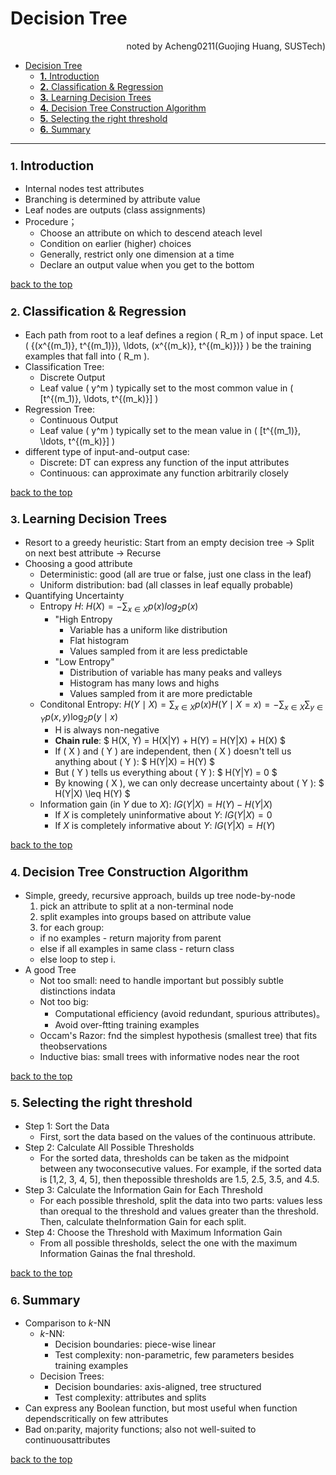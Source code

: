 # Decision Tree
<div align="right">noted by Acheng0211(Guojing Huang, SUSTech)</div>

- [Decision Tree](#decision-tree)
    - [**1.** Introduction](#1-introduction)
    - [**2.** Classification \& Regression](#2-classification--regression)
    - [**3.** Learning Decision Trees](#3-learning-decision-trees)
    - [**4.** Decision Tree Construction Algorithm](#4-decision-tree-construction-algorithm)
    - [**5.** Selecting the right threshold](#5-selecting-the-right-threshold)
    - [**6.** Summary](#6-summary)
___


### **1.** <big>Introduction</big>
- Internal nodes test attributes
- Branching is determined by attribute value
- Leaf nodes are outputs (class assignments)
- Procedure；
  - Choose an attribute on which to descend ateach level
  - Condition on earlier (higher) choices
  - Generally, restrict only one dimension at a time
  - Declare an output value when you get to the bottom

[back to the top](#decision-tree)

### **2.** <big>Classification & Regression</big>
- Each path from root to a leaf defines a region \( R_m \) of input space. Let \( \{(x^{(m_1)}, t^{(m_1)}), \ldots, (x^{(m_k)}, t^{(m_k)})\} \) be the training examples that fall into \( R_m \).
- Classification Tree:
  - Discrete Output
  - Leaf value \( y^m \) typically set to the most common value in \( [t^{(m_1)}, \ldots, t^{(m_k)}] \)
- Regression Tree:
  - Continuous Output
  - Leaf value \( y^m \) typically set to the mean value in \( [t^{(m_1)}, \ldots, t^{(m_k)}] \)
- different type of input-and-output case:
  - Discrete: DT can express any function of the input attributes
  - Continuous: can approximate any function arbitrarily closely

[back to the top](#decision-tree)

### **3.** <big>Learning Decision Trees</big>
- Resort to a greedy heuristic: Start from an empty decision tree $\rightarrow$ Split on next best attribute $\rightarrow$ Recurse
- Choosing a good attribute
  - Deterministic: good (all are true or false, just one class in the leaf)
  - Uniform distribution: bad (all classes in leaf equally probable)
- Quantifying Uncertainty
  - Entropy $H$: $\displaystyle H(X)=-\sum_{x \in X} p(x)log_2p(x)$
    - "High Entropy
      - Variable has a uniform like distribution
      - Flat histogram
      - Values sampled from it are less predictable
    - "Low Entropy"
      - Distribution of variable has many peaks and valleys
      - Histogram has many lows and highs
      - Values sampled from it are more predictable
  - Conditonal Entropy: $\displaystyle H(Y \mid X) = \sum_{x \in X} p(x) H(Y \mid X = x) = - \sum_{x \in X} \sum_{y \in Y} p(x, y) \log_2 p(y \mid x)$
    - H is always non-negative
    - **Chain rule**: $ H(X, Y) = H(X|Y) + H(Y) = H(Y|X) + H(X) $
    - If \( X \) and \( Y \) are independent, then \( X \) doesn't tell us anything about \( Y \): $ H(Y|X) = H(Y) $
    - But \( Y \) tells us everything about \( Y \): $ H(Y|Y) = 0 $
    - By knowing \( X \), we can only decrease uncertainty about \( Y \): $ H(Y|X) \leq H(Y) $
  - Information gain (in $Y$ due to $X$): $IG(Y|X) = H(Y) - H(Y|X)$
    - If $X$ is completely uninformative about $Y$: $IG(Y|X)=0$
    - If $X$ is completely informative about $Y$: $IG(Y|X)=H(Y)$

[back to the top](#decision-tree)

### **4.** <big>Decision Tree Construction Algorithm</big>
- Simple, greedy, recursive approach, builds up tree node-by-node
  1. pick an attribute to split at a non-terminal node
  2. split examples into groups based on attribute value
  3. for each group:
    - if no examples - return majority from parent
    - else if all examples in same class - return class
    - else loop to step i.
- A good Tree
  - Not too small: need to handle important but possibly subtle distinctions indata
  - Not too big:
    - Computational efficiency (avoid redundant, spurious attributes)。
    - Avoid over-ftting training examples
  - Occam's Razor: fnd the simplest hypothesis (smallest tree) that fits theobservations
  - Inductive bias: small trees with informative nodes near the root

[back to the top](#decision-tree)

### **5.** <big>Selecting the right threshold</big>
- Step 1: Sort the Data
  - First, sort the data based on the values of the continuous attribute.
- Step 2: Calculate All Possible Thresholds
  - For the sorted data, thresholds can be taken as the midpoint between any twoconsecutive values. For example, if the sorted data is [1,2, 3, 4, 5], then thepossible thresholds are 1.5, 2.5, 3.5, and 4.5.
- Step 3: Calculate the Information Gain for Each Threshold 
  - For each possible threshold, split the data into two parts: values less than orequal to the threshold and values greater than the threshold. Then, calculate theInformation Gain for each split.
- Step 4: Choose the Threshold with Maximum Information Gain
  - From all possible thresholds, select the one with the maximum Information Gainas the fnal threshold.

[back to the top](#decision-tree)

### **6.** <big>Summary</big>
- Comparison to $k$-NN
  - $k$-NN:
    - Decision boundaries: piece-wise linear
    - Test complexity: non-parametric, few parameters besides training examples
  - Decision Trees:
    - Decision boundaries: axis-aligned, tree structured
    - Test complexity: attributes and splits
- Can express any Boolean function, but most useful when function dependscritically on few attributes
- Bad on:parity, majority functions; also not well-suited to continuousattributes 

[back to the top](#decision-tree)
